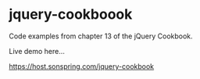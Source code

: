 # jquery-cookboook

Code examples from chapter 13 of the jQuery Cookbook.

Live demo here…

https://host.sonspring.com/jquery-cookbook
